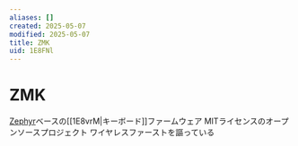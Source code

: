 ```yaml
---
aliases: []
created: 2025-05-07
modified: 2025-05-07
title: ZMK
uid: 1E8FNl
---
```


# ZMK

[Zephyr](https://ja.wikipedia.org/wiki/Zephyr_(%E3%82%AA%E3%83%9A%E3%83%AC%E3%83%BC%E3%83%86%E3%82%A3%E3%83%B3%E3%82%B0%E3%82%B7%E3%82%B9%E3%83%86%E3%83%A0))ベースの[[1E8vrM|キーボード]]ファームウェア
MITライセンスのオープンソースプロジェクト
ワイヤレスファーストを謳っている